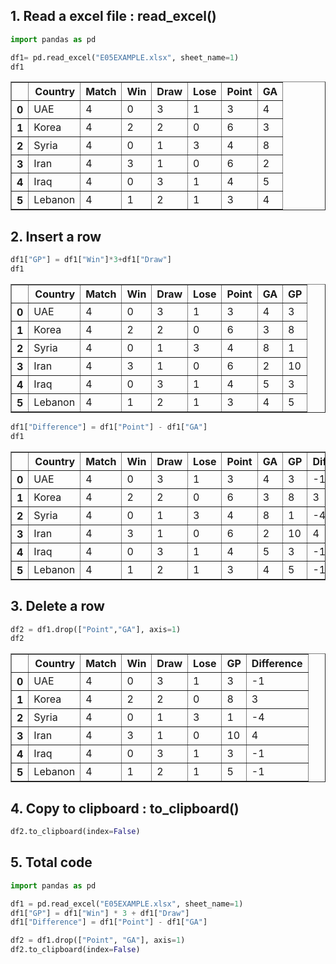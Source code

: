 ## 1. Read a excel file : read_excel()


```python
import pandas as pd

df1= pd.read_excel("E05EXAMPLE.xlsx", sheet_name=1)
df1
```




<div>
<style scoped>
    .dataframe tbody tr th:only-of-type {
        vertical-align: middle;
    }

    .dataframe tbody tr th {
        vertical-align: top;
    }

    .dataframe thead th {
        text-align: right;
    }
</style>
<table border="1" class="dataframe">
  <thead>
    <tr style="text-align: right;">
      <th></th>
      <th>Country</th>
      <th>Match</th>
      <th>Win</th>
      <th>Draw</th>
      <th>Lose</th>
      <th>Point</th>
      <th>GA</th>
    </tr>
  </thead>
  <tbody>
    <tr>
      <th>0</th>
      <td>UAE</td>
      <td>4</td>
      <td>0</td>
      <td>3</td>
      <td>1</td>
      <td>3</td>
      <td>4</td>
    </tr>
    <tr>
      <th>1</th>
      <td>Korea</td>
      <td>4</td>
      <td>2</td>
      <td>2</td>
      <td>0</td>
      <td>6</td>
      <td>3</td>
    </tr>
    <tr>
      <th>2</th>
      <td>Syria</td>
      <td>4</td>
      <td>0</td>
      <td>1</td>
      <td>3</td>
      <td>4</td>
      <td>8</td>
    </tr>
    <tr>
      <th>3</th>
      <td>Iran</td>
      <td>4</td>
      <td>3</td>
      <td>1</td>
      <td>0</td>
      <td>6</td>
      <td>2</td>
    </tr>
    <tr>
      <th>4</th>
      <td>Iraq</td>
      <td>4</td>
      <td>0</td>
      <td>3</td>
      <td>1</td>
      <td>4</td>
      <td>5</td>
    </tr>
    <tr>
      <th>5</th>
      <td>Lebanon</td>
      <td>4</td>
      <td>1</td>
      <td>2</td>
      <td>1</td>
      <td>3</td>
      <td>4</td>
    </tr>
  </tbody>
</table>
</div>



## 2. Insert a row


```python
df1["GP"] = df1["Win"]*3+df1["Draw"]
df1
```




<div>
<style scoped>
    .dataframe tbody tr th:only-of-type {
        vertical-align: middle;
    }

    .dataframe tbody tr th {
        vertical-align: top;
    }

    .dataframe thead th {
        text-align: right;
    }
</style>
<table border="1" class="dataframe">
  <thead>
    <tr style="text-align: right;">
      <th></th>
      <th>Country</th>
      <th>Match</th>
      <th>Win</th>
      <th>Draw</th>
      <th>Lose</th>
      <th>Point</th>
      <th>GA</th>
      <th>GP</th>
    </tr>
  </thead>
  <tbody>
    <tr>
      <th>0</th>
      <td>UAE</td>
      <td>4</td>
      <td>0</td>
      <td>3</td>
      <td>1</td>
      <td>3</td>
      <td>4</td>
      <td>3</td>
    </tr>
    <tr>
      <th>1</th>
      <td>Korea</td>
      <td>4</td>
      <td>2</td>
      <td>2</td>
      <td>0</td>
      <td>6</td>
      <td>3</td>
      <td>8</td>
    </tr>
    <tr>
      <th>2</th>
      <td>Syria</td>
      <td>4</td>
      <td>0</td>
      <td>1</td>
      <td>3</td>
      <td>4</td>
      <td>8</td>
      <td>1</td>
    </tr>
    <tr>
      <th>3</th>
      <td>Iran</td>
      <td>4</td>
      <td>3</td>
      <td>1</td>
      <td>0</td>
      <td>6</td>
      <td>2</td>
      <td>10</td>
    </tr>
    <tr>
      <th>4</th>
      <td>Iraq</td>
      <td>4</td>
      <td>0</td>
      <td>3</td>
      <td>1</td>
      <td>4</td>
      <td>5</td>
      <td>3</td>
    </tr>
    <tr>
      <th>5</th>
      <td>Lebanon</td>
      <td>4</td>
      <td>1</td>
      <td>2</td>
      <td>1</td>
      <td>3</td>
      <td>4</td>
      <td>5</td>
    </tr>
  </tbody>
</table>
</div>




```python
df1["Difference"] = df1["Point"] - df1["GA"]
df1
```




<div>
<style scoped>
    .dataframe tbody tr th:only-of-type {
        vertical-align: middle;
    }

    .dataframe tbody tr th {
        vertical-align: top;
    }

    .dataframe thead th {
        text-align: right;
    }
</style>
<table border="1" class="dataframe">
  <thead>
    <tr style="text-align: right;">
      <th></th>
      <th>Country</th>
      <th>Match</th>
      <th>Win</th>
      <th>Draw</th>
      <th>Lose</th>
      <th>Point</th>
      <th>GA</th>
      <th>GP</th>
      <th>Difference</th>
    </tr>
  </thead>
  <tbody>
    <tr>
      <th>0</th>
      <td>UAE</td>
      <td>4</td>
      <td>0</td>
      <td>3</td>
      <td>1</td>
      <td>3</td>
      <td>4</td>
      <td>3</td>
      <td>-1</td>
    </tr>
    <tr>
      <th>1</th>
      <td>Korea</td>
      <td>4</td>
      <td>2</td>
      <td>2</td>
      <td>0</td>
      <td>6</td>
      <td>3</td>
      <td>8</td>
      <td>3</td>
    </tr>
    <tr>
      <th>2</th>
      <td>Syria</td>
      <td>4</td>
      <td>0</td>
      <td>1</td>
      <td>3</td>
      <td>4</td>
      <td>8</td>
      <td>1</td>
      <td>-4</td>
    </tr>
    <tr>
      <th>3</th>
      <td>Iran</td>
      <td>4</td>
      <td>3</td>
      <td>1</td>
      <td>0</td>
      <td>6</td>
      <td>2</td>
      <td>10</td>
      <td>4</td>
    </tr>
    <tr>
      <th>4</th>
      <td>Iraq</td>
      <td>4</td>
      <td>0</td>
      <td>3</td>
      <td>1</td>
      <td>4</td>
      <td>5</td>
      <td>3</td>
      <td>-1</td>
    </tr>
    <tr>
      <th>5</th>
      <td>Lebanon</td>
      <td>4</td>
      <td>1</td>
      <td>2</td>
      <td>1</td>
      <td>3</td>
      <td>4</td>
      <td>5</td>
      <td>-1</td>
    </tr>
  </tbody>
</table>
</div>



## 3. Delete a row


```python
df2 = df1.drop(["Point","GA"], axis=1)
df2
```




<div>
<style scoped>
    .dataframe tbody tr th:only-of-type {
        vertical-align: middle;
    }

    .dataframe tbody tr th {
        vertical-align: top;
    }

    .dataframe thead th {
        text-align: right;
    }
</style>
<table border="1" class="dataframe">
  <thead>
    <tr style="text-align: right;">
      <th></th>
      <th>Country</th>
      <th>Match</th>
      <th>Win</th>
      <th>Draw</th>
      <th>Lose</th>
      <th>GP</th>
      <th>Difference</th>
    </tr>
  </thead>
  <tbody>
    <tr>
      <th>0</th>
      <td>UAE</td>
      <td>4</td>
      <td>0</td>
      <td>3</td>
      <td>1</td>
      <td>3</td>
      <td>-1</td>
    </tr>
    <tr>
      <th>1</th>
      <td>Korea</td>
      <td>4</td>
      <td>2</td>
      <td>2</td>
      <td>0</td>
      <td>8</td>
      <td>3</td>
    </tr>
    <tr>
      <th>2</th>
      <td>Syria</td>
      <td>4</td>
      <td>0</td>
      <td>1</td>
      <td>3</td>
      <td>1</td>
      <td>-4</td>
    </tr>
    <tr>
      <th>3</th>
      <td>Iran</td>
      <td>4</td>
      <td>3</td>
      <td>1</td>
      <td>0</td>
      <td>10</td>
      <td>4</td>
    </tr>
    <tr>
      <th>4</th>
      <td>Iraq</td>
      <td>4</td>
      <td>0</td>
      <td>3</td>
      <td>1</td>
      <td>3</td>
      <td>-1</td>
    </tr>
    <tr>
      <th>5</th>
      <td>Lebanon</td>
      <td>4</td>
      <td>1</td>
      <td>2</td>
      <td>1</td>
      <td>5</td>
      <td>-1</td>
    </tr>
  </tbody>
</table>
</div>



## 4. Copy to clipboard : to_clipboard()


```python
df2.to_clipboard(index=False)
```

## 5. Total code


```python
import pandas as pd

df1 = pd.read_excel("E05EXAMPLE.xlsx", sheet_name=1)
df1["GP"] = df1["Win"] * 3 + df1["Draw"]
df1["Difference"] = df1["Point"] - df1["GA"]

df2 = df1.drop(["Point", "GA"], axis=1)
df2.to_clipboard(index=False)

```
